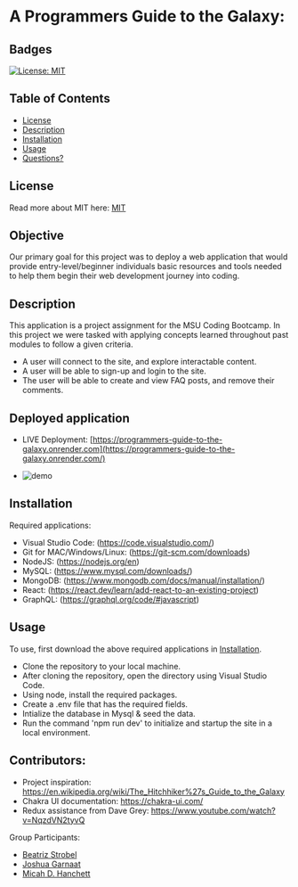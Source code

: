 # A Programmers Guide to the Galaxy:

## Badges

[![License: MIT](https://img.shields.io/badge/License-MIT-yellow.svg)](https://opensource.org/licenses/MIT)

## Table of Contents

- [License](#license)
- [Description](#description)
- [Installation](#installation)
- [Usage](#usage)
- [Questions?](#questions)

## License

Read more about MIT here:
[MIT](https://opensource.org/licenses/MIT)

## Objective

Our primary goal for this project was to deploy a web application that would provide entry-level/beginner individuals
basic resources and tools needed to help them begin their web development journey into coding. 

## Description

This application is a project assignment for the MSU Coding Bootcamp.
In this project we were tasked with applying concepts learned throughout past modules to follow a given criteria.

* A user will connect to the site, and explore interactable content.
* A user will be able to sign-up and login to the site.
* The user will be able to create and view FAQ posts, and remove their comments.



## Deployed application
- LIVE Deployment: [https://programmers-guide-to-the-galaxy.onrender.com](https://programmers-guide-to-the-galaxy.onrender.com/)

- ![demo](https://github.com/beastrobel/project3/assets/139593153/346cfac1-9bff-4ae3-9fa4-d822e4b30c9a)

## Installation

Required applications:
- Visual Studio Code: (https://code.visualstudio.com/)
- Git for MAC/Windows/Linux: (https://git-scm.com/downloads)
- NodeJS: (https://nodejs.org/en)
- MySQL: (https://www.mysql.com/downloads/)
- MongoDB: (https://www.mongodb.com/docs/manual/installation/)
- React: (https://react.dev/learn/add-react-to-an-existing-project)
- GraphQL: (https://graphql.org/code/#javascript)

## Usage

To use, first download the above required applications in [Installation](#installation).

- Clone the repository to your local machine.
- After cloning the repository, open the directory using Visual Studio Code.
- Using node, install the required packages.
- Create a .env file that has the required fields.
- Intialize the database in Mysql & seed the data.
- Run the command 'npm run dev' to initialize and startup the site in a local environment.

## Contributors:
- Project inspiration: https://en.wikipedia.org/wiki/The_Hitchhiker%27s_Guide_to_the_Galaxy
- Chakra UI documentation: https://chakra-ui.com/
- Redux assistance from Dave Grey: https://www.youtube.com/watch?v=NqzdVN2tyvQ



Group Participants:     
- [Beatriz Strobel](https://github.com/beastrobel)
- [Joshua Garnaat](https://github.com/Jgarnaat)
- [Micah D. Hanchett](https://github.com/G303K)

